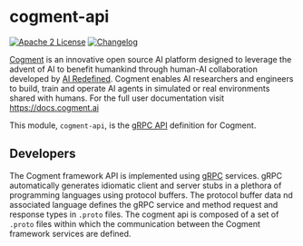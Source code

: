 # cogment-api

[![Apache 2 License](https://img.shields.io/badge/license-Apache%202-green)](./LICENSE) [![Changelog](https://img.shields.io/badge/-Changelog%20-blueviolet)](./CHANGELOG.md)

[Cogment](https://cogment.ai) is an innovative open source AI platform designed to leverage the advent of AI to benefit humankind through human-AI collaboration developed by [AI Redefined](https://ai-r.com). Cogment enables AI researchers and engineers to build, train and operate AI agents in simulated or real environments shared with humans. For the full user documentation visit <https://docs.cogment.ai>

This module, `cogment-api`, is the [gRPC API](https://docs.cogment.ai/cogment/cogment-low-level-api-guide/grpc/) definition for Cogment.

## Developers

The Cogment framework API is implemented using [gRPC](https://grpc.github.io/) services. gRPC automatically generates idiomatic client and server stubs in a plethora of programming languages using protocol buffers. The protocol buffer data nd associated language defines the gRPC service and method request and response types in `.proto` files. The cogment api is composed of a set of `.proto` files within which the communication between the Cogment framework services are defined.
